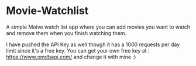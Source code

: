 # Movie-Watchlist
A simple Moive watch list app where you can add movies you want to watch and remove them when you finish watching them.

I have pushed the API Key as well though it has a 1000 requests per day limit since it's a free key.
You can get your own free key at : https://www.omdbapi.com/ and change it with mine :)
